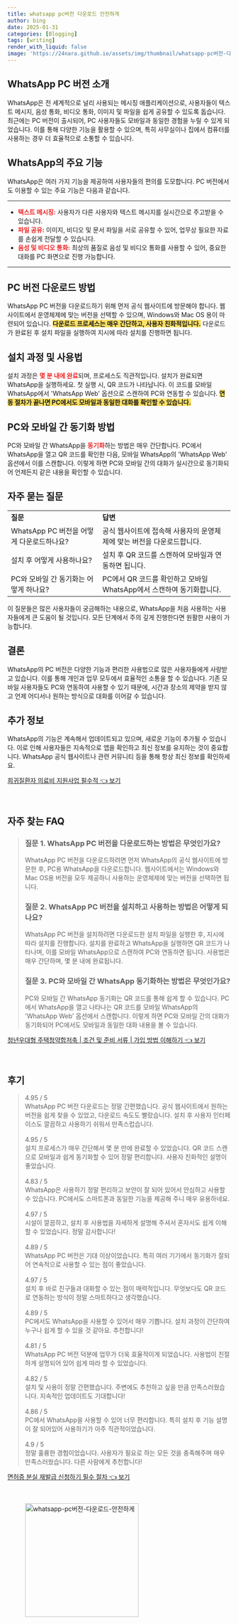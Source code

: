 ```yaml
---
title: whatsapp pc버전 다운로드 안전하게
author: bing
date: 2025-01-31
categories: [Blogging]
tags: [writing]
render_with_liquid: false
image: 'https://24nara.github.io/assets/img/thumbnail/whatsapp-pc버전-다운로드-안전하게.webp'
---
```



<h2 id='WhatsApp_PC_버전_소개'>WhatsApp PC 버전 소개</h2>

<p>WhatsApp은 전 세계적으로 널리 사용되는 메시징 애플리케이션으로, 사용자들이 텍스트 메시지, 음성 통화, 비디오 통화, 이미지 및 파일을 쉽게 공유할 수 있도록 돕습니다. 최근에는 PC 버전이 출시되어, PC 사용자들도 모바일과 동일한 경험을 누릴 수 있게 되었습니다. 이를 통해 다양한 기능을 활용할 수 있으며, 특히 사무실이나 집에서 컴퓨터를 사용하는 경우 더 효율적으로 소통할 수 있습니다.</p>

<h2 id='WhatsApp_기능'>WhatsApp의 주요 기능</h2>

<p>WhatsApp은 여러 가지 기능을 제공하여 사용자들의 편의를 도모합니다. PC 버전에서도 이용할 수 있는 주요 기능은 다음과 같습니다. </p>

<hr />

<ul>
    <li><b><span style="color: #ee2323;">텍스트 메시징:</span></b> 사용자가 다른 사용자와 텍스트 메시지를 실시간으로 주고받을 수 있습니다.</li>
    <li><b><span style="color: #ee2323;">파일 공유:</span></b> 이미지, 비디오 및 문서 파일을 서로 공유할 수 있어, 업무상 필요한 자료를 손쉽게 전달할 수 있습니다.</li>
    <li><b><span style="color: #ee2323;">음성 및 비디오 통화:</span></b> 최상의 품질로 음성 및 비디오 통화를 사용할 수 있어, 중요한 대화를 PC 화면으로 진행 가능합니다.</li>
</ul>

<hr />

<h2 id='PC_버전_다운로드_방법'>PC 버전 다운로드 방법</h2>

<p>WhatsApp PC 버전을 다운로드하기 위해 먼저 공식 웹사이트에 방문해야 합니다. 웹사이트에서 운영체제에 맞는 버전을 선택할 수 있으며, Windows와 Mac OS 용이 마련되어 있습니다. <b><span style="background-color: #ffe066;">다운로드 프로세스는 매우 간단하고, 사용자 친화적입니다.</span></b> 다운로드가 완료된 후 설치 파일을 실행하여 지시에 따라 설치를 진행하면 됩니다.</p>

<h2 id='설치_과정'>설치 과정 및 사용법</h2>

<p>설치 과정은 <b><span style="color: #ee2323;">몇 분 내에 완료</span></b>되며, 프로세스도 직관적입니다. 설치가 완료되면 WhatsApp을 실행하세요. 첫 실행 시, QR 코드가 나타납니다. 이 코드를 모바일 WhatsApp에서 'WhatsApp Web' 옵션으로 스캔하여 PC와 연동할 수 있습니다. <b><span style="background-color: #ffe066;">연동 절차가 끝나면 PC에서도 모바일과 동일한 대화를 확인할 수 있습니다.</span></b></p>

<h2 id='동기화_방법'>PC와 모바일 간 동기화 방법</h2>

<p>PC와 모바일 간 WhatsApp을 <b><span style="color: #ee2323;">동기화</span></b>하는 방법은 매우 간단합니다. PC에서 WhatsApp을 열고 QR 코드를 확인한 다음, 모바일 WhatsApp의 'WhatsApp Web' 옵션에서 이를 스캔합니다. 이렇게 하면 PC와 모바일 간의 대화가 실시간으로 동기화되어 언제든지 같은 내용을 확인할 수 있습니다.</p>

<h2 id='자주_묻는_질문'>자주 묻는 질문</h2>

<table>
    <tr>
        <td><b>질문</b></td>
        <td><b>답변</b></td>
    </tr>
    <tr>
        <td>WhatsApp PC 버전을 어떻게 다운로드하나요?</td>
        <td>공식 웹사이트에 접속해 사용자의 운영체제에 맞는 버전을 다운로드합니다.</td>
    </tr>
    <tr>
        <td>설치 후 어떻게 사용하나요?</td>
        <td>설치 후 QR 코드를 스캔하여 모바일과 연동하면 됩니다.</td>
    </tr>
    <tr>
        <td>PC와 모바일 간 동기화는 어떻게 하나요?</td>
        <td>PC에서 QR 코드를 확인하고 모바일 WhatsApp에서 스캔하여 동기화합니다.</td>
    </tr>
</table>

<p>이 질문들은 많은 사용자들이 궁금해하는 내용으로, WhatsApp을 처음 사용하는 사용자들에게 큰 도움이 될 것입니다. 모든 단계에서 주의 깊게 진행한다면 원활한 사용이 가능합니다.</p>

<h2 id='결론'>결론</h2>

<p>WhatsApp의 PC 버전은 다양한 기능과 편리한 사용법으로 많은 사용자들에게 사랑받고 있습니다. 이를 통해 개인과 업무 모두에서 효율적인 소통을 할 수 있습니다. 기존 모바일 사용자들도 PC와 연동하여 사용할 수 있기 때문에, 시간과 장소의 제약을 받지 않고 언제 어디서나 원하는 방식으로 대화를 이어갈 수 있습니다.</p>

<h2 id='추가_정보'>추가 정보</h2>

<p>WhatsApp의 기능은 계속해서 업데이트되고 있으며, 새로운 기능이 추가될 수 있습니다. 이로 인해 사용자들은 지속적으로 앱을 확인하고 최신 정보를 유지하는 것이 중요합니다. WhatsApp 공식 웹사이트나 관련 커뮤니티 등을 통해 항상 최신 정보를 확인하세요.</p>


<p><a class="click-button" title="희귀질환자 의료비 지원사업 필수적" href="https://24nara.github.io/posts/%ED%9D%AC%EA%B7%80%EC%A7%88%ED%99%98%EC%9E%90-%EC%9D%98%EB%A3%8C%EB%B9%84-%EC%A7%80%EC%9B%90%EC%82%AC%EC%97%85-%ED%95%84%EC%88%98%EC%A0%81/" rel="dofollow">희귀질환자 의료비 지원사업 필수적 👈 보기</a></p><br>
<h2 id='자주_찾는_FAQ'>자주 찾는 FAQ</h2>
<div itemscope="" itemtype="https://schema.org/FAQPage"> 
<blockquote> 
<div itemscope="" itemprop="mainEntity" itemtype="https://schema.org/Question"> 
<h3 itemprop="name">질문 1. WhatsApp PC 버전을 다운로드하는 방법은 무엇인가요?</h3> 
<div itemscope="" itemprop="acceptedAnswer" itemtype="https://schema.org/Answer"> 
<span itemprop="text"> 
<p>WhatsApp PC 버전을 다운로드하려면 먼저 WhatsApp의 공식 웹사이트에 방문한 후, PC용 WhatsApp을 다운로드합니다. 웹사이트에서는 Windows와 Mac OS용 버전을 모두 제공하니 사용하는 운영체제에 맞는 버전을 선택하면 됩니다.</p> 
</span> 
</div> 
</div> 

<div itemscope="" itemprop="mainEntity" itemtype="https://schema.org/Question"> 
<h3 itemprop="name">질문 2. WhatsApp PC 버전을 설치하고 사용하는 방법은 어떻게 되나요?</h3> 
<div itemscope="" itemprop="acceptedAnswer" itemtype="https://schema.org/Answer"> 
<span itemprop="text"> 
<p>WhatsApp PC 버전을 설치하려면 다운로드한 설치 파일을 실행한 후, 지시에 따라 설치를 진행합니다. 설치를 완료하고 WhatsApp을 실행하면 QR 코드가 나타나며, 이를 모바일 WhatsApp으로 스캔하여 PC와 연동하면 됩니다. 사용법은 매우 간단하며, 몇 분 내에 완료됩니다.</p> 
</span> 
</div> 
</div> 

<div itemscope="" itemprop="mainEntity" itemtype="https://schema.org/Question"> 
<h3 itemprop="name">질문 3. PC와 모바일 간 WhatsApp 동기화하는 방법은 무엇인가요?</h3> 
<div itemscope="" itemprop="acceptedAnswer" itemtype="https://schema.org/Answer"> 
<span itemprop="text"> 
<p>PC와 모바일 간 WhatsApp 동기화는 QR 코드를 통해 쉽게 할 수 있습니다. PC에서 WhatsApp을 열고 나타나는 QR 코드를 모바일 WhatsApp의 'WhatsApp Web' 옵션에서 스캔합니다. 이렇게 하면 PC와 모바일 간의 대화가 동기화되어 PC에서도 모바일과 동일한 대화 내용을 볼 수 있습니다.</p> 
</span> 
</div> 
</div> 
</blockquote> 
</div>
<p><a class="click-button" title="청년우대형 주택청약합저축 | 조건 및 준비 서류 | 가입 방법 이해하기" href="https://24nara.github.io/posts/%EC%B2%AD%EB%85%84%EC%9A%B0%EB%8C%80%ED%98%95-%EC%A3%BC%ED%83%9D%EC%B2%AD%EC%95%BD%ED%95%A9%EC%A0%80%EC%B6%95-%EC%A1%B0%EA%B1%B4-%EB%B0%8F-%EC%A4%80%EB%B9%84-%EC%84%9C%EB%A5%98-%EA%B0%80%EC%9E%85-%EB%B0%A9%EB%B2%95-%EC%9D%B4%ED%95%B4%ED%95%98%EA%B8%B0/" rel="dofollow">청년우대형 주택청약합저축 | 조건 및 준비 서류 | 가입 방법 이해하기 👈 보기</a></p><br>
<h2 id='후기'>후기</h2>
<div itemscope itemtype="https://schema.org/Product">
  <blockquote>
  <div itemprop="review" itemscope itemtype="https://schema.org/Review">
      <div itemprop="reviewRating" itemscope itemtype="https://schema.org/Rating"> <span itemprop="ratingValue">4.95</span> / <span itemprop="bestRating">5</span> </div>
      <span itemprop="reviewBody">WhatsApp PC 버전 다운로드는 정말 간편했습니다. 공식 웹사이트에서 원하는 버전을 쉽게 찾을 수 있었고, 다운로드 속도도 빨랐습니다. 설치 후 사용자 인터페이스도 깔끔하고 사용하기 쉬워서 만족스럽습니다.</span>
  </div>
  <br>
  <div itemprop="review" itemscope itemtype="https://schema.org/Review">
      <div itemprop="reviewRating" itemscope itemtype="https://schema.org/Rating"> <span itemprop="ratingValue">4.95</span> / <span itemprop="bestRating">5</span> </div>
      <span itemprop="reviewBody">설치 프로세스가 매우 간단해서 몇 분 만에 완료할 수 있었습니다. QR 코드 스캔으로 모바일과 쉽게 동기화할 수 있어 정말 편리합니다. 사용자 친화적인 설명이 좋았습니다.</span>
  </div>
  <br>
  <div itemprop="review" itemscope itemtype="https://schema.org/Review">
      <div itemprop="reviewRating" itemscope itemtype="https://schema.org/Rating"> <span itemprop="ratingValue">4.83</span> / <span itemprop="bestRating">5</span> </div>
      <span itemprop="reviewBody">WhatsApp은 사용하기 정말 편리하고 보안이 잘 되어 있어서 안심하고 사용할 수 있습니다. PC에서도 스마트폰과 동일한 기능을 제공해 주니 매우 유용하네요.</span>
  </div>
  <br>
  <div itemprop="review" itemscope itemtype="https://schema.org/Review">
      <div itemprop="reviewRating" itemscope itemtype="https://schema.org/Rating"> <span itemprop="ratingValue">4.97</span> / <span itemprop="bestRating">5</span> </div>
      <span itemprop="reviewBody">시설이 깔끔하고, 설치 후 사용법을 자세하게 설명해 주셔서 혼자서도 쉽게 이해할 수 있었습니다. 정말 감사합니다!</span>
  </div>
  <br>
  <div itemprop="review" itemscope itemtype="https://schema.org/Review">
      <div itemprop="reviewRating" itemscope itemtype="https://schema.org/Rating"> <span itemprop="ratingValue">4.89</span> / <span itemprop="bestRating">5</span> </div>
      <span itemprop="reviewBody">WhatsApp PC 버전은 기대 이상이었습니다. 특히 여러 기기에서 동기화가 잘되어 연속적으로 사용할 수 있는 점이 좋았습니다.</span>
  </div>
  <br>
  <div itemprop="review" itemscope itemtype="https://schema.org/Review">
      <div itemprop="reviewRating" itemscope itemtype="https://schema.org/Rating"> <span itemprop="ratingValue">4.97</span> / <span itemprop="bestRating">5</span> </div>
      <span itemprop="reviewBody">설치 후 바로 친구들과 대화할 수 있는 점이 매력적입니다. 무엇보다도 QR 코드로 연동하는 방식이 정말 스마트하다고 생각했습니다.</span>
  </div>
  <br>
  <div itemprop="review" itemscope itemtype="https://schema.org/Review">
      <div itemprop="reviewRating" itemscope itemtype="https://schema.org/Rating"> <span itemprop="ratingValue">4.89</span> / <span itemprop="bestRating">5</span> </div>
      <span itemprop="reviewBody">PC에서도 WhatsApp을 사용할 수 있어서 매우 기쁩니다. 설치 과정이 간단하여 누구나 쉽게 할 수 있을 것 같아요. 추천합니다!</span>
  </div>
  <br>
  <div itemprop="review" itemscope itemtype="https://schema.org/Review">
      <div itemprop="reviewRating" itemscope itemtype="https://schema.org/Rating"> <span itemprop="ratingValue">4.81</span> / <span itemprop="bestRating">5</span> </div>
      <span itemprop="reviewBody">WhatsApp PC 버전 덕분에 업무가 더욱 효율적이게 되었습니다. 사용법이 친절하게 설명되어 있어 쉽게 따라 할 수 있었습니다.</span>
  </div>
  <br>
  <div itemprop="review" itemscope itemtype="https://schema.org/Review">
      <div itemprop="reviewRating" itemscope itemtype="https://schema.org/Rating"> <span itemprop="ratingValue">4.82</span> / <span itemprop="bestRating">5</span> </div>
      <span itemprop="reviewBody">설치 및 사용이 정말 간편했습니다. 주변에도 추천하고 싶을 만큼 만족스러웠습니다. 지속적인 업데이트도 기대합니다!</span>
  </div>
  <br>
  <div itemprop="review" itemscope itemtype="https://schema.org/Review">
      <div itemprop="reviewRating" itemscope itemtype="https://schema.org/Rating"> <span itemprop="ratingValue">4.86</span> / <span itemprop="bestRating">5</span> </div>
      <span itemprop="reviewBody">PC에서 WhatsApp을 사용할 수 있어 너무 편리합니다. 특히 설치 후 기능 설명이 잘 되어있어 사용하기가 아주 직관적이었습니다.</span>
  </div>
  <br>
  <div itemprop="review" itemscope itemtype="https://schema.org/Review">
      <div itemprop="reviewRating" itemscope itemtype="https://schema.org/Rating"> <span itemprop="ratingValue">4.9</span> / <span itemprop="bestRating">5</span> </div>
      <span itemprop="reviewBody">정말 훌륭한 경험이었습니다. 사용자가 필요로 하는 모든 것을 충족해주며 매우 만족스러웠습니다. 다른 사람에게 추천합니다!</span>
  </div>
  </blockquote>
</div>
<p><a class="click-button" title="면허증 분실 재발급 신청하기 필수 절차" href="https://24nara.github.io/posts/%EB%A9%B4%ED%97%88%EC%A6%9D-%EB%B6%84%EC%8B%A4-%EC%9E%AC%EB%B0%9C%EA%B8%89-%EC%8B%A0%EC%B2%AD%ED%95%98%EA%B8%B0-%ED%95%84%EC%88%98-%EC%A0%88%EC%B0%A8/" rel="dofollow">면허증 분실 재발급 신청하기 필수 절차 👈 보기</a></p><br>
<figure class="image"><img src="https://24nara.github.io/assets/img/thumbnail/whatsapp-pc버전-다운로드-안전하게.webp" alt="whatsapp-pc버전-다운로드-안전하게" width="256" height="256"></figure>
